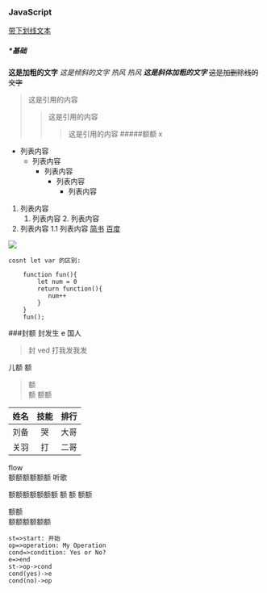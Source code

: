 <!--
 * @Author: your name
 * @Date: 2021-07-27 22:00:46
 * @LastEditTime: 2021-07-27 23:12:16
 * @LastEditors: Please set LastEditors
 * @Description: In User Settings Edit
 * @FilePath: \web\JS练习\markdown.md
-->

### JavaScript

<u>带下划线文本</u>

##### \***_基础_**

**这是加粗的文字**
_这是倾斜的文字_
_热风_
_热风_
**_这是斜体加粗的文字_**
~~这是加删除线的文字~~

> 这是引用的内容
>
> > 这是引用的内容
> >
> > > 这是引用的内容 #####额额 x

- 列表内容
  - 列表内容
    - 列表内容
      - 列表内容
        - 列表内容

1. 列表内容
   1. 列表内容
      2. 列表内容
2. 列表内容
   1.1 列表内容
   [简书](http://jianshu.com)
   [百度](http://baidu.com)

![](http://static.runoob.com/images/runoob-logo.png)

<!-- ![blockchain](https://ss0.bdstatic.com/70cFvHSh_Q1YnxGkpoWK1HF6hhy/it/
u=702257389,1274025419&fm=27&gp=0.jpg "区块链") -->

`cosnt let var 的区别:`

```
    function fun(){
        let num = 0
        return function(){
           num++
        }
    }
    fun();
```

###封额 封发生 e 国人

> 封 ved 打我发我发

儿额
额

> 额\
> 额
> 额额

| 姓名 | 技能 | 排行 |
| :--: | :--: | :--: |
| 刘备 |  哭  | 大哥 |
| 关羽 |  打  | 二哥 |

flow  
额额额额额额 听歌

额额额额额额额 额 额 额额

额额  
额额额额额额

```flow
st=>start: 开始
op=>operation: My Operation
cond=>condition: Yes or No?
e=>end
st->op->cond
cond(yes)->e
cond(no)->op
```
